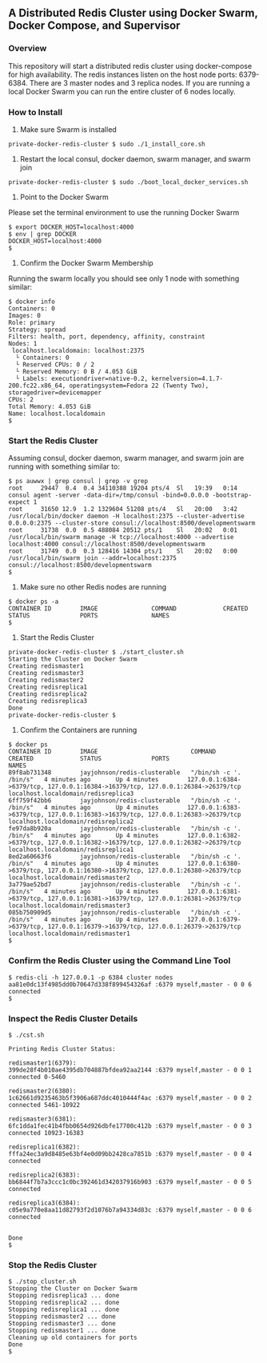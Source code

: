 ## A Distributed Redis Cluster using Docker Swarm, Docker Compose, and Supervisor

### Overview

This repository will start a distributed redis cluster using docker-compose for high availability. The redis instances listen on the host node ports: 6379-6384. There are 3 master nodes and 3 replica nodes. If you are running a local Docker Swarm you can run the entire cluster of 6 nodes locally.

### How to Install

1. Make sure Swarm is installed 

  ```
  private-docker-redis-cluster $ sudo ./1_install_core.sh
  ```

1. Restart the local consul, docker daemon, swarm manager, and swarm join

  ```
  private-docker-redis-cluster $ sudo ./boot_local_docker_services.sh
  ``` 

1. Point to the Docker Swarm

  Please set the terminal environment to use the running Docker Swarm 
  
  ```
  $ export DOCKER_HOST=localhost:4000
  $ env | grep DOCKER
  DOCKER_HOST=localhost:4000
  $
  ```

1. Confirm the Docker Swarm Membership

  Running the swarm locally you should see only 1 node with something similar:

  ```
  $ docker info
  Containers: 0
  Images: 0
  Role: primary
  Strategy: spread
  Filters: health, port, dependency, affinity, constraint
  Nodes: 1
   localhost.localdomain: localhost:2375
    └ Containers: 0
    └ Reserved CPUs: 0 / 2
    └ Reserved Memory: 0 B / 4.053 GiB
    └ Labels: executiondriver=native-0.2, kernelversion=4.1.7-200.fc22.x86_64, operatingsystem=Fedora 22 (Twenty Two), storagedriver=devicemapper
  CPUs: 2
  Total Memory: 4.053 GiB
  Name: localhost.localdomain
  $
  ```

### Start the Redis Cluster 

Assuming consul, docker daemon, swarm manager, and swarm join are running with something similar to:

```
$ ps auwwx | grep consul | grep -v grep
root     29447  0.4  0.4 34110388 19204 pts/4  Sl   19:39   0:14 consul agent -server -data-dir=/tmp/consul -bind=0.0.0.0 -bootstrap-expect 1
root     31650 12.9  1.2 1329604 51208 pts/4   Sl   20:00   3:42 /usr/local/bin/docker daemon -H localhost:2375 --cluster-advertise 0.0.0.0:2375 --cluster-store consul://localhost:8500/developmentswarm
root     31738  0.0  0.5 488084 20512 pts/1    Sl   20:02   0:01 /usr/local/bin/swarm manage -H tcp://localhost:4000 --advertise localhost:4000 consul://localhost:8500/developmentswarm
root     31749  0.0  0.3 128416 14304 pts/1    Sl   20:02   0:00 /usr/local/bin/swarm join --addr=localhost:2375 consul://localhost:8500/developmentswarm
$
```
 
1. Make sure no other Redis nodes are running

  ```
  $ docker ps -a
  CONTAINER ID        IMAGE               COMMAND             CREATED             STATUS              PORTS               NAMES
  $ 
  ```

1. Start the Redis Cluster

  ```
  private-docker-redis-cluster $ ./start_cluster.sh 
  Starting the Cluster on Docker Swarm
  Creating redismaster1
  Creating redismaster3
  Creating redismaster2
  Creating redisreplica1
  Creating redisreplica2
  Creating redisreplica3
  Done
  private-docker-redis-cluster $
  ```

1. Confirm the Containers are running

  ```
  $ docker ps
  CONTAINER ID        IMAGE                          COMMAND                  CREATED             STATUS              PORTS                                                                              NAMES
  89f8ab731348        jayjohnson/redis-clusterable   "/bin/sh -c '. /bin/s"   4 minutes ago       Up 4 minutes        127.0.0.1:6384->6379/tcp, 127.0.0.1:16384->16379/tcp, 127.0.0.1:26384->26379/tcp   localhost.localdomain/redisreplica3
  6ff759f42bb6        jayjohnson/redis-clusterable   "/bin/sh -c '. /bin/s"   4 minutes ago       Up 4 minutes        127.0.0.1:6383->6379/tcp, 127.0.0.1:16383->16379/tcp, 127.0.0.1:26383->26379/tcp   localhost.localdomain/redisreplica2
  fe97da8b920a        jayjohnson/redis-clusterable   "/bin/sh -c '. /bin/s"   4 minutes ago       Up 4 minutes        127.0.0.1:6382->6379/tcp, 127.0.0.1:16382->16379/tcp, 127.0.0.1:26382->26379/tcp   localhost.localdomain/redisreplica1
  8ed2a60663f6        jayjohnson/redis-clusterable   "/bin/sh -c '. /bin/s"   4 minutes ago       Up 4 minutes        127.0.0.1:6380->6379/tcp, 127.0.0.1:16380->16379/tcp, 127.0.0.1:26380->26379/tcp   localhost.localdomain/redismaster2
  3a779ae52bd7        jayjohnson/redis-clusterable   "/bin/sh -c '. /bin/s"   4 minutes ago       Up 4 minutes        127.0.0.1:6381->6379/tcp, 127.0.0.1:16381->16379/tcp, 127.0.0.1:26381->26379/tcp   localhost.localdomain/redismaster3
  085b750909d5        jayjohnson/redis-clusterable   "/bin/sh -c '. /bin/s"   4 minutes ago       Up 4 minutes        127.0.0.1:6379->6379/tcp, 127.0.0.1:16379->16379/tcp, 127.0.0.1:26379->26379/tcp   localhost.localdomain/redismaster1
  $
  ```

### Confirm the Redis Cluster using the Command Line Tool


```
$ redis-cli -h 127.0.0.1 -p 6384 cluster nodes
aa81e0dc13f4985dd0b70647d338f899454326af :6379 myself,master - 0 0 6 connected
$ 
```

### Inspect the Redis Cluster Details

```
$ ./cst.sh 

Printing Redis Cluster Status:

redismaster1(6379):
399de28f4b010ae4395db704887bfdea92aa2144 :6379 myself,master - 0 0 1 connected 0-5460

redismaster2(6380):
1c62661d9235463b5f3906a687ddc4010444f4ac :6379 myself,master - 0 0 2 connected 5461-10922

redismaster3(6381):
6fc1dda1fec41b4fbb0654d926dbfe17700c412b :6379 myself,master - 0 0 3 connected 10923-16383

redisreplica1(6382):
fffa24ec3a9d8485e63bf4e0d09bb2428ca7851b :6379 myself,master - 0 0 4 connected

redisreplica2(6383):
bb6844f7b7a3ccc1c0bc392461d342037916b903 :6379 myself,master - 0 0 5 connected

redisreplica3(6384):
c05e9a770e8aa11d82793f2d1076b7a94334d83c :6379 myself,master - 0 0 6 connected


Done
$
```

### Stop the Redis Cluster

```
$ ./stop_cluster.sh 
Stopping the Cluster on Docker Swarm
Stopping redisreplica3 ... done
Stopping redisreplica2 ... done
Stopping redisreplica1 ... done
Stopping redismaster2 ... done
Stopping redismaster3 ... done
Stopping redismaster1 ... done
Cleaning up old containers for ports
Done
$
```

